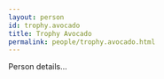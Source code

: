 ```yaml
---
layout: person
id: trophy.avocado
title: Trophy Avocado
permalink: people/trophy.avocado.html
---
```


Person details...